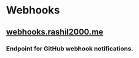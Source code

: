 # Webhooks

## [webhooks.rashil2000.me](https://webhooks.rashil2000.me)

### Endpoint for GitHub webhook notifications.
